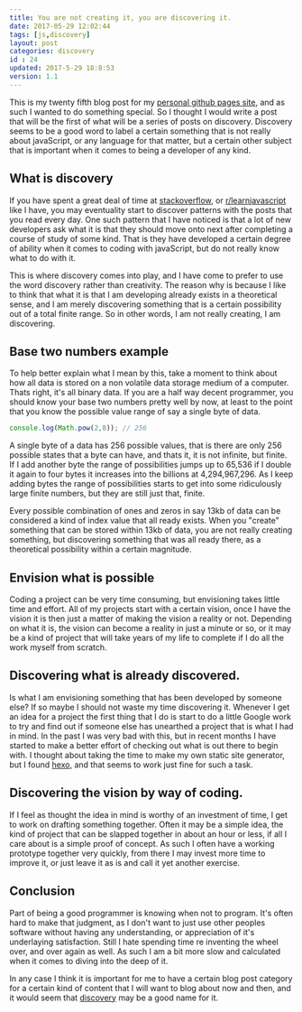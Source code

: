 ```yaml
---
title: You are not creating it, you are discovering it.
date: 2017-05-29 12:02:44
tags: [js,discovery]
layout: post
categories: discovery
id : 24
updated: 2017-5-29 18:8:53
version: 1.1
---
```


This is my twenty fifth blog post for my [personal github pages site](https://dustinpfister.github.io/), and as such I wanted to do something special. So I thought I would write a post that will be the first of what will be a series of posts on discovery. Discovery seems to be a good word to label a certain something that is not really about javaScript, or any language for that matter, but a certain other subject that is important when it comes to being a developer of any kind.

<!-- more -->

## What is discovery

If you have spent a great deal of time at [stackoverflow](https://stackoverflow.com/questions/tagged/javascript), or [r/learnjavascript](https://www.reddit.com/r/learnjavascript/) like I have, you may eventuality start to discover patterns with the posts that you read every day. One such pattern that I have noticed is that a lot of new developers ask what it is that they should move onto next after completing a course of study of some kind. That is they have developed a certain degree of ability when it comes to coding with javaScript, but do not really know what to do with it.

This is where discovery comes into play, and I have come to prefer to use the word discovery rather than creativity. The reason why is because I like to think that what it is that I am developing already exists in a theoretical sense, and I am merely discovering something that is a certain possibility out of a total finite range. So in other words, I am not really creating, I am discovering.

## Base two numbers example

To help better explain what I mean by this, take a moment to think about how all data is stored on a non volatile data storage medium of a computer. Thats right, it's all binary data. If you are a half way decent programmer, you should know your base two numbers pretty well by now, at least to the point that you know the possible value range of say a single byte of data.

```js
console.log(Math.pow(2,8)); // 256
```

A single byte of a data has 256 possible values, that is there are only 256 possible states that a byte can have, and thats it, it is not infinite, but finite. If I add another byte the range of possibilities jumps up to 65,536 if I double it again to four bytes it increases into the billions at 4,294,967,296. As I keep adding bytes the range of possibilities starts to get into some ridiculously large finite numbers, but they are still just that, finite. 

Every possible combination of ones and zeros in say 13kb of data can be considered a kind of index value that all ready exists. When you "create" something that can be stored within 13kb of data, you are not really creating something, but discovering something that was all ready there, as a theoretical possibility within a certain magnitude.

## Envision what is possible

Coding a project can be very time consuming, but envisioning takes little time and effort. All of my projects start with a certain vision, once I have the vision it is then just a matter of making the vision a reality or not. Depending on what it is, the vision can become a reality in just a minute or so, or it may be a kind of project that will take years of my life to complete if I do all the work myself from scratch.

## Discovering what is already discovered.

Is what I am envisioning something that has been developed by someone else? If so maybe I should not waste my time discovering it. Whenever I get an idea for a project the first thing that I do is start to do a little Google work to try and find out if someone else has unearthed a project that is what I had in mind. In the past I was very bad with this, but in recent months I have started to make a better effort of checking out what is out there to begin with. I thought about taking the time to make my own static site generator, but I found [hexo](https://hexo.io/), and that seems to work just fine for such a task.

## Discovering the vision by way of coding.

If I feel as thought the idea in mind is worthy of an investment of time, I get to work on drafting something together. Often it may be a simple idea, the kind of project that can be slapped together in about an hour or less, if all I care about is a simple proof of concept. As such I often have a working prototype together very quickly, from there I may invest more time to improve it, or just leave it as is and call it yet another exercise.

## Conclusion

Part of being a good programmer is knowing when not to program. It's often hard to make that judgment, as I don't want to just use other peoples software without having any understanding, or appreciation of it's underlaying satisfaction. Still I hate spending time re inventing the wheel over, and over again as well. As such I am a bit more slow and calculated when it comes to diving into the deep of it.

In any case I think it is important for me to have a certain blog post category for a certain kind of content that I will want to blog about now and then, and it would seem that [discovery](/categories/discovery/) may be a good name for it.

<!-- Playing with my new toy -->
<script>

(function() {

  var str = '',
    colors = [undefined, 'rgba(255,255,255,.4)'],
    then = new Date(1983,3,6,10,5),
    setStr = function() {

      var now = new Date(),
        t = now - then;

      str = t.toString(2);

    };

  setStr();

  Matrix.w = Math.ceil(Math.sqrt(str.length));
  Matrix.tickRate = 50;
  Matrix.setup();
  Matrix.forPoint = function() {

    this.color = undefined;

    this.color = colors[str[this.i]];

  };

  var loop = function() {

    setTimeout(loop, 50);

    Matrix.w = Math.ceil(Math.sqrt(str.length));
    Matrix.setup();
    setStr();

  };

  loop();

}());

</script>

<!--

## Michelangelo

I have caught wind of a quote my [Michelangelo Buonarroti](https://en.wikipedia.org/wiki/Michelangelo), that states "Every block of stone has a statue inside it and it is the task of the sculptor to discover it". He would imagine the statue of David in the stone, and free him from it.

-->